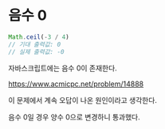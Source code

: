 # 음수 0

```javascript
Math.ceil(-3 / 4)
// 기대 출력값: 0
// 실제 출력값: -0
```

자바스크립트에는 음수 0이 존재한다.



https://www.acmicpc.net/problem/14888

이 문제에서 계속 오답이 나온 원인이라고 생각한다.

음수 0일 경우 양수 0으로 변경하니 통과했다.